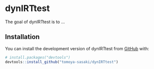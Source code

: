 
<!-- README.md is generated from README.Rmd. Please edit that file -->

# dynIRTtest

<!-- badges: start -->
<!-- badges: end -->

The goal of dynIRTtest is to …

## Installation

You can install the development version of dynIRTtest from
[GitHub](https://github.com/) with:

``` r
# install.packages("devtools")
devtools::install_github("tomoya-sasaki/dynIRTtest")
```
